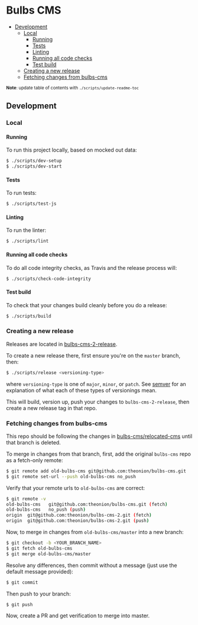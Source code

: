 # Bulbs CMS

<!-- markdown-toc -->

- [Development](#development)
  * [Local](#local)
    + [Running](#running)
    + [Tests](#tests)
    + [Linting](#linting)
    + [Running all code checks](#running-all-code-checks)
    + [Test build](#test-build)
  * [Creating a new release](#creating-a-new-release)
  * [Fetching changes from bulbs-cms](#fetching-changes-from-bulbs-cms)

<!-- markdown-toc-stop -->

<sub>**Note**: update table of contents with `./scripts/update-readme-toc`</sub>

## Development

### Local

#### Running
To run this project locally, based on mocked out data:
```bash
$ ./scripts/dev-setup
$ ./scripts/dev-start
```

#### Tests
To run tests:
```bash
$ ./scripts/test-js
```

#### Linting
To run the linter:
```bash
$ ./scripts/lint
```

#### Running all code checks
To do all code integrity checks, as Travis and the release process will:
```bash
$ ./scripts/check-code-integrity
```

#### Test build
To check that your changes build cleanly before you do a release:
```bash
$ ./scripts/build
```

### Creating a new release
Releases are located in [bulbs-cms-2-release](https://github.com/theonion/bulbs-cms-2-release).

To create a new release there, first ensure you're on the ```master``` branch, then:
```bash
$ ./scripts/release <versioning-type>
```
where ```versioning-type``` is one of ```major```, ```minor```, or ```patch```.
See [semver](http://semver.org/) for an explanation of what each of these types
of versionings mean.

This will build, version up, push your changes to ```bulbs-cms-2-release```, then
create a new release tag in that repo.

### Fetching changes from bulbs-cms
This repo should be following the changes in [bulbs-cms/relocated-cms](https://github.com/theonion/bulbs-cms/tree/relocated-cms) until that branch is deleted.

To merge in changes from that branch, first, add the original ```bulbs-cms``` repo as a fetch-only remote:
```bash
$ git remote add old-bulbs-cms git@github.com:theonion/bulbs-cms.git
$ git remote set-url --push old-bulbs-cms no_push
```

Verify that your remote urls to ```old-bulbs-cms``` are correct:
```bash
$ git remote -v
old-bulbs-cms	git@github.com:theonion/bulbs-cms.git (fetch)
old-bulbs-cms	no_push (push)
origin	git@github.com:theonion/bulbs-cms-2.git (fetch)
origin	git@github.com:theonion/bulbs-cms-2.git (push)
```

Now, to merge in changes from ```old-bulbs-cms/master``` into a new branch:
```bash
$ git checkout -b <YOUR_BRANCH_NAME>
$ git fetch old-bulbs-cms
$ git merge old-bulbs-cms/master
```

Resolve any differences, then commit without a message (just use the default message provided):
```bash
$ git commit
```

Then push to your branch:
```bash
$ git push
```

Now, create a PR and get verification to merge into master.
